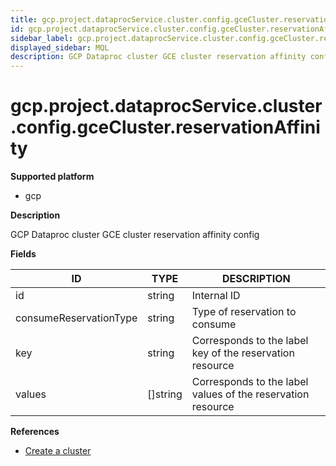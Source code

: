 ```yaml
---
title: gcp.project.dataprocService.cluster.config.gceCluster.reservationAffinity
id: gcp.project.dataprocService.cluster.config.gceCluster.reservationAffinity
sidebar_label: gcp.project.dataprocService.cluster.config.gceCluster.reservationAffinity
displayed_sidebar: MQL
description: GCP Dataproc cluster GCE cluster reservation affinity config
---
```


# gcp.project.dataprocService.cluster.config.gceCluster.reservationAffinity

**Supported platform**

- gcp

**Description**

GCP Dataproc cluster GCE cluster reservation affinity config

**Fields**

| ID                     | TYPE             | DESCRIPTION                                                 |
| ---------------------- | ---------------- | ----------------------------------------------------------- |
| id                     | string           | Internal ID                                                 |
| consumeReservationType | string           | Type of reservation to consume                              |
| key                    | string           | Corresponds to the label key of the reservation resource    |
| values                 | &#91;&#93;string | Corresponds to the label values of the reservation resource |

**References**

- [Create a cluster](https://cloud.google.com/dataproc/docs/guides/create-cluster)
